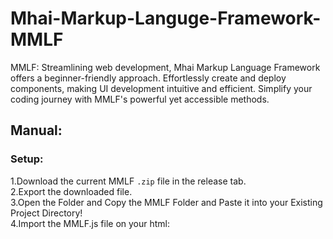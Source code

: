 # Mhai-Markup-Languge-Framework-MMLF

MMLF: Streamlining web development, Mhai Markup Language Framework offers a beginner-friendly approach.
Effortlessly create and deploy components, making UI development intuitive and efficient. Simplify your coding journey with MMLF's powerful yet accessible methods.

## Manual:


### Setup: 
1.Download the current MMLF <code>.zip</code> file in the release tab.<br/>
2.Export the downloaded file.<br/>
3.Open the Folder and Copy the MMLF Folder and Paste it into your Existing Project Directory!<br/>
4.Import the MMLF.js file on your html: <code><script type="module" src="MMLF/build/v1.0/index.js"><script></code><br/>

Code and Enjoy!


## Tools Used in This Project
<img src="https://skillicons.dev/icons?i=html,javascript,vscode" />

### Documentation:

#### mmlf-render tag:

The <code><mmlf-render></code> Tag is used to Define the type of rendering method

this section is not yet done pls wait for the updates!!!

